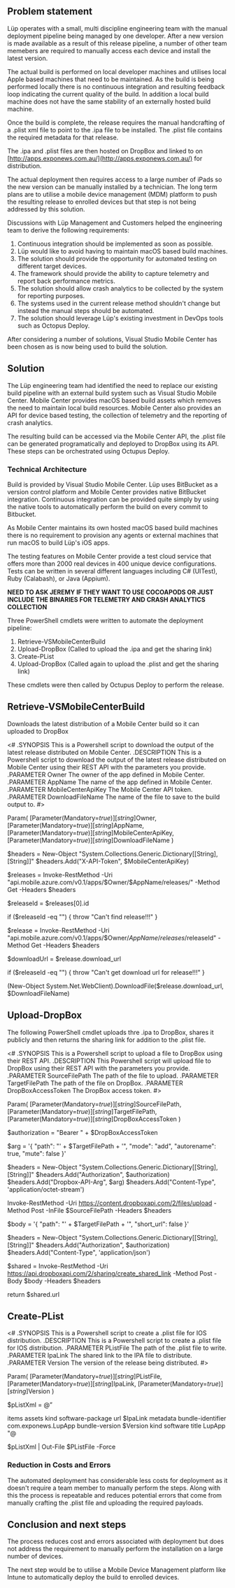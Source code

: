 ## Problem statement ##

Lüp operates with a small, multi discipline engineering team with the manual deployment pipeline being managed by one developer. After a new version is made available as a result of this release pipeline, a number of other team memebers are required to manually access each device and install the latest version. 

The actual build is performed on local developer machines and utilises local Apple based machines that need to be maintained. As the build is being performed locally there is no continuous integration and resulting feedback loop indicating the current quality of the build. In addition a local build machine does not have the same stability of an externally hosted build machine.

Once the build is complete, the release requires the manual handcrafting of a .plist xml file to point to the .ipa file to be installed. The .plist file contains the required metadata for that release.

The .ipa and .plist files are then hosted on DropBox and linked to on [http://apps.exponews.com.au/](http://apps.exponews.com.au/) for distribution.

The actual deployment then requires access to a large number of iPads so the new version can be manually installed by a technician. The long term plans are to utilise a mobile device management (MDM) platform to push the resulting release to enrolled devices but that step is not being addressed by this solution.

Discussions with Lüp Management and Customers helped the engineering team to derive the following requirements:

1. Continuous integration should be implemented as soon as possible.
2. Lüp would like to avoid having to maintain macOS based build machines.
3. The solution should provide the opportunity for automated testing on different target devices.
4. The framework should provide the ability to capture telemetry and report back performance metrics.
5. The solution should allow crash analytics to be collected by the system for reporting purposes.
6. The systems used in the current release method shouldn't change but instead the manual steps should be automated.
7. The solution should leverage Lüp's existing investment in DevOps tools such as Octopus Deploy.

After considering a number of solutions, Visual Studio Mobile Center has been chosen as is now being used to build the solution.

## Solution ##

The Lüp engineering team had identified the need to replace our existing build pipeline with an external build system such as Visual Studio Mobile Center. Mobile Center provides macOS based build assets which removes the need to maintain local build resources. Mobile Center also provides an API for device based testing, the collection of telemetry and the reporting of crash analytics.

The resulting build can be accessed via the Mobile Center API, the .plist file can be generated programatically and deployed to DropBox using its API. These steps can be orchestrated using Octupus Deploy.

### Technical Architecture

Build is provided by Visual Studio Mobile Center. Lüp uses BitBucket as a version control platform and Mobile Center provides native BitBucket integration. Continuous integration can be provided quite simply by using the native tools to automatically perform the build on every commit to Bitbucket.

As Mobile Center maintains its own hosted macOS based build machines there is no requirement to provision any agents or external machines that run macOS to build Lüp's iOS apps.

The testing features on Mobile Center provide a test cloud service that offers more than 2000 real devices in 400 unique device configurations. Tests can be written in several different languages including C# (UITest), Ruby (Calabash), or Java (Appium).

**NEED TO ASK JEREMY IF THEY WANT TO USE COCOAPODS OR JUST INCLUDE THE BINARIES FOR TELEMETRY AND CRASH ANALYTICS COLLECTION**

Three PowerShell cmdlets were written to automate the deployment pipeline:

1. Retrieve-VSMobileCenterBuild
2. Upload-DropBox (Called to upload the .ipa and get the sharing link)
2. Create-PList
4. Upload-DropBox (Called again to upload the .plist and get the sharing link)

These cmdlets were then called by Octupus Deploy to perform the release.

## Retrieve-VSMobileCenterBuild

Downloads the latest distribution of a Mobile Center build so it can uploaded to DropBox

<#
.SYNOPSIS
This is a Powershell script to download the output of the latest release distributed on Mobile Center.
.DESCRIPTION
This is a Powershell script to download the output of the latest release distributed on Mobile Center using their REST API with the parameters you provide.
.PARAMETER Owner
The owner of the app defined in Mobile Center.
.PARAMETER AppName
The name of the app defined in Mobile Center.
.PARAMETER MobileCenterApiKey
The Mobile Center API token.
.PARAMETER DownloadFileName
The name of the file to save to the build output to.
#>

Param(
    [Parameter(Mandatory=$true)]
    [string]$Owner,
    [Parameter(Mandatory=$true)]
    [string]$AppName,
    [Parameter(Mandatory=$true)]
    [string]$MobileCenterApiKey,
    [Parameter(Mandatory=$true)]
    [string]$DownloadFileName
)

$headers = New-Object "System.Collections.Generic.Dictionary[[String],[String]]"
$headers.Add("X-API-Token", $MobileCenterApiKey)

$releases = Invoke-RestMethod -Uri "api.mobile.azure.com/v0.1/apps/$Owner/$AppName/releases/" -Method Get -Headers $headers

$releaseId = $releases[0].id

if ($releaseId -eq "")
{
    throw "Can't find release!!!"
}

$release = Invoke-RestMethod -Uri "api.mobile.azure.com/v0.1/apps/$Owner/$AppName/releases/$releaseId" -Method Get -Headers $headers

$downloadUrl = $release.download_url

if ($releaseId -eq "")
{
    throw "Can't get download url for release!!!"
}

(New-Object System.Net.WebClient).DownloadFile($release.download_url, $DownloadFileName)

## Upload-DropBox

The following PowerShell cmdlet uploads thre .ipa to DropBox, shares it publicly and then returns the sharing link for addition to the .plist file.

<#
.SYNOPSIS
This is a Powershell script to upload a file to DropBox using their REST API.
.DESCRIPTION
This Powershell script will upload file to DropBox using their REST API with the parameters you provide.
.PARAMETER SourceFilePath
The path of the file to upload.
.PARAMETER TargetFilePath
The path of the file on DropBox.
.PARAMETER DropBoxAccessToken
The DropBox access token.
#>

Param(
    [Parameter(Mandatory=$true)]
    [string]$SourceFilePath,
    [Parameter(Mandatory=$true)]
    [string]$TargetFilePath,
    [Parameter(Mandatory=$true)]
    [string]$DropBoxAccessToken
)

$authorization = "Bearer " + $DropBoxAccessToken

$arg = '{ "path": "' + $TargetFilePath + '", "mode": "add", "autorename": true, "mute": false }'

$headers = New-Object "System.Collections.Generic.Dictionary[[String],[String]]"
$headers.Add("Authorization", $authorization)
$headers.Add("Dropbox-API-Arg", $arg)
$headers.Add("Content-Type", 'application/octet-stream')

Invoke-RestMethod -Uri https://content.dropboxapi.com/2/files/upload -Method Post -InFile $SourceFilePath -Headers $headers

$body = '{ "path": "' + $TargetFilePath + '", "short_url": false }'

$headers = New-Object "System.Collections.Generic.Dictionary[[String],[String]]"
$headers.Add("Authorization", $authorization)
$headers.Add("Content-Type", 'application/json')

$shared = Invoke-RestMethod -Uri https://api.dropboxapi.com/2/sharing/create_shared_link -Method Post -Body $body -Headers $headers

return $shared.url

## Create-PList


<#
.SYNOPSIS
This is a Powershell script to create a .plist file for IOS distribution.
.DESCRIPTION
This is a Powershell script to create a .plist file for IOS distribution.
.PARAMETER PListFile
The path of the .plist file to write.
.PARAMETER IpaLink
The shared link to the IPA file to distribute.
.PARAMETER Version
The version of the release being distributed.
#>

Param(
    [Parameter(Mandatory=$true)]
    [string]$PListFile,
    [Parameter(Mandatory=$true)]
    [string]$IpaLink,
    [Parameter(Mandatory=$true)]
    [string]$Version
)

$pListXml = @”
<?xml version="1.0" encoding="UTF-8"?>
<!DOCTYPE plist PUBLIC "-//Apple//DTD PLIST 1.0//EN" "http://www.apple.com/DTDs/PropertyList-1.0.dtd">
<plist version="1.0">
<dict>
    <key>items</key>
    <array>
        <dict>
            <key>assets</key>
            <array>
                <dict>
                    <key>kind</key>
                    <string>software-package</string>
                    <key>url</key>
                    <string>$IpaLink</string>
                </dict>
            </array>
            <key>metadata</key>
            <dict>
                <key>bundle-identifier</key>
                <string>com.exponews.LupApp</string>
                <key>bundle-version</key>
                <string>$Version</string>
                <key>kind</key>
                <string>software</string>
                <key>title</key>
                <string>LupApp</string>
            </dict>
        </dict>
    </array>
</dict>
</plist>
"@

$pListXml | Out-File $PListFile -Force

### Reduction in Costs and Errors

The automated deployment has considerable less costs for deployment as it doesn't require a team member to manually perform the steps. Along with this the process is repeatable and reduces potential errors that come from manually crafting the .plist file and uploading the required payloads.

## Conclusion and next steps ##

The process reduces cost and errors associated with deployment but does not address the requirement to manually perform the installation on a large number of devices.

The next step would be to utilise a Mobile Device Management platform like Intune to automatically deploy the build to enrolled devices.
